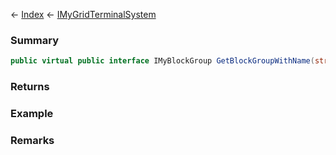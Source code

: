 ← [Index](Api-Index) ← [IMyGridTerminalSystem](Sandbox.ModAPI.Ingame.IMyGridTerminalSystem)

### Summary

```csharp
public virtual public interface IMyBlockGroup GetBlockGroupWithName(string name)
```

### Returns

### Example

### Remarks

